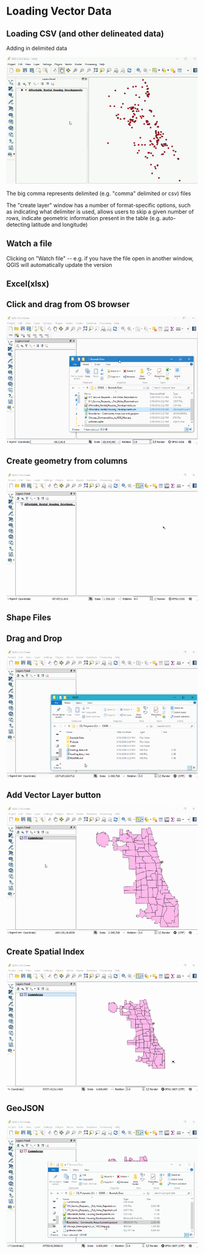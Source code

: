 # Loading Vector Data

## Loading CSV (and other delineated data)

Adding in delimited data

![Load CSV Demo](video/loadcsv.gif)

The big comma represents delimited (e.g. "comma" delimited or csv) files

The "create layer" window has a number of format-specific options, such as indicating what delimiter is used, allows users to skip a given number of rows, indicate geometric information present in the table (e.g. auto-detecting
latitude and longitude)

## Watch a file
Clicking on "Watch file" -- e.g. if you have the file open in another
window, QGIS will automatically update the version

## Excel(xlsx)

## Click and drag from OS browser

![](video/loadexcel1.gif)

## Create geometry from columns

![](video/loadexcel2.gif)


## Shape Files

## Drag and Drop
![](video/loadshp.gif)
## Add Vector Layer button
![](video/loadshp2.gif)
## Create Spatial Index
![](video/shpspatialindex.gif)

## GeoJSON

![](video/loadgeojson.gif)
